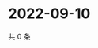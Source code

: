 # 2022-09-10

共 0 条

<!-- BEGIN WEIBO -->
<!-- 最后更新时间 Sat Sep 10 2022 06:17:29 GMT+0800 (China Standard Time) -->

<!-- END WEIBO -->
